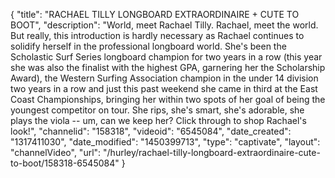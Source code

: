 {
    "title": "RACHAEL TILLY LONGBOARD EXTRAORDINAIRE + CUTE TO BOOT",
    "description": "World, meet Rachael Tilly. Rachael, meet the world. But really, this introduction is hardly necessary as Rachael continues to solidify herself in the professional longboard world. She's been the Scholastic Surf Series longboard champion for two years in a row (this year she was also the finalist with the highest GPA, garnering her the Scholarship Award), the Western Surfing Association champion in the under 14 division two years in a row and just this past weekend she came in third at the East Coast Championships, bringing her within two spots of her goal of being the youngest competitor on tour. She rips, she's smart, she's adorable, she plays the viola -- um, can we keep her? Click through to shop Rachael's look!",
    "channelid": "158318",
    "videoid": "6545084",
    "date_created": "1317411030",
    "date_modified": "1450399713",
    "type": "captivate",
    "layout": "channelVideo",
    "url": "\/hurley\/rachael-tilly-longboard-extraordinaire-cute-to-boot\/158318-6545084"
}